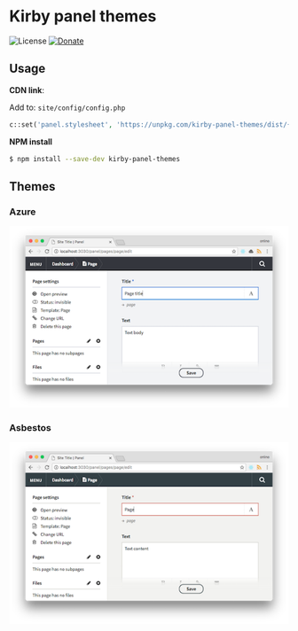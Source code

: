 # Kirby panel themes

![License](https://img.shields.io/badge/License-MIT-blue.svg)
[![Donate](https://img.shields.io/badge/_Support-❤︎_Development-9b59b6.svg)](https://www.paypal.com/cgi-bin/webscr?cmd=_s-xclick&hosted_button_id=MAURFPVLDCF64)

## Usage

**CDN link**:

Add to: `site/config/config.php`

```php
c::set('panel.stylesheet', 'https://unpkg.com/kirby-panel-themes/dist/{{ theme_name_here }}.min.css');
```

**NPM install**

```bash
$ npm install --save-dev kirby-panel-themes
```

## Themes

### Azure

![screenshot](img/panel-theme-azure.png)

### Asbestos

![screenshot](img/panel-theme-asbestos.png)
